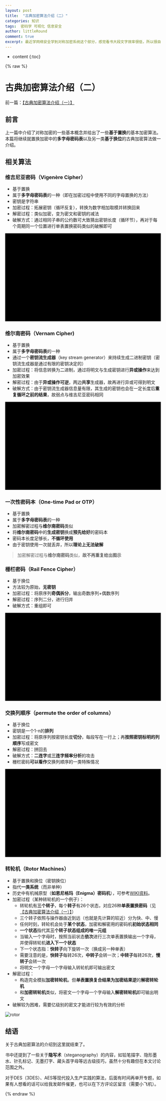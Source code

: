 ```yaml
---
layout: post
title:  "古典加密算法介绍（二）"
categories: 知识
tags:  密码学 可视化 信息安全
author: littleRound
comment: true
excerpt: 最近学网络安全学到对称加密系统这个部分，感觉看书大段文字效率很低，所以很自然的想做一下可视化，既方便自己复习，也方便他人参考；第（二）篇主要介绍对称加密中的多字母密码表以及其他基于换位的加密技术。
---
```


* content
{:toc}

{% raw %}

# 古典加密算法介绍（二）



前一篇：[【古典加密算法介绍（一）】](https://littleround.cn/2019/03/05/%E5%8F%A4%E5%85%B8%E5%8A%A0%E5%AF%86%E7%AE%97%E6%B3%95%E4%BB%8B%E7%BB%8D-%E4%B8%80/)

## 前言

上一篇中介绍了对称加密的一些基本概念并给出了一些**基于置换**的基本加密算法。本篇将继续就置换加密中的**多字母密码表**以及另一类**基于换位**的古典加密算法做一介绍。

## 相关算法

### 维吉尼亚密码（Vigenère Cipher）

- 基于置换
- 属于**多字母密码表**的一种（即在加密过程中使用不同的字母置换的方法）
- 密钥是字符串
- 加密过程：拓展密钥（循环反复），转换为数字相加取模并转换回来
- 解密过程：类似加密，变为密文和密钥的减法
- 破解方式：通过相同子串的公约数可大致猜出密钥长度（循环节），再对于每个周期同一个位置进行单表置换密码类似的破解即可

![Vigenere](/static/post_resource/2019-03-18-1.gif)

### 维尔南密码（Vernam Cipher)

- 基于置换
- 属于**多字母密码表**的一种
- 通过一个**密钥流生成器**（key stream generator）来持续生成二进制密钥（密钥流生成器是通过有限的密钥决定的）
- 加密过程：将信息转换为二进制，通过将明文与生成密钥进行**异或操作**来达到加密效果
- 解密过程：由于**异或操作可逆**，两边**共享**生成器，故再进行异或可得到明文
- 破解方式：由于密钥流生成器信息量有限，其生成的密钥也会在一定长度后**重复循环之前的结果**，故弱点与维吉尼亚密码相同

![Vernam](/static/post_resource/2019-03-18-2.gif)

### 一次性密码本（One-time Pad or OTP）

- 基于置换
- 属于**多字母密码表**的一种
- 加密解密过程与**维尔南密码**类似
- 将**维尔南密码**中的**生成密钥**换成**预先给好**的密码本
- 密码本长度足够长，**不循环使用**
- 由于密钥使用一次就丢弃，所以**理论上无法破解**

>加密解密过程与**维尔南密码**类似，**故不再重复给出图示**

### 栅栏密码（Rail Fence Cipher）

- 基于换位
- 方法较为原始，**无密钥**
- 加密过程：将原序列**奇偶拆分**，输出奇数序列+偶数序列
- 解密过程：序列二分，进行归并
- 破解方式：重组即可

![RF](/static/post_resource/2019-03-18-3.gif)

### 交换列顺序（permute the order of columns）

- 基于换位
- 密钥是一个1-n的**排列**
- 加密过程：将原序列按密钥长度**切分**，每段写在一行上；再**按照密钥标明的列顺序**写成密文
- 解密过程：拼回去
- 破解方式：**二连字**或**三连字频率分析**的攻击
- 栅栏密码**可以看作**交换列顺序的一类特殊情况

![permute_col](/static/post_resource/2019-03-18-4.gif)

### 转轮机（Rotor Machines）

- 基于置换和换位（密钥换位）
- 指代**一类系统**（而非单种）
- 历史中有机械原型（**如恩尼格玛（Enigma）密码机**），可参考[WIKI资料](https://en.wikipedia.org/wiki/Rotor_machine)。
- 加密过程（某种转轮机的一个例子）：
  - 转轮机有**三个转子**，每个**转子**有26个状态，对应26种**单表置换密码**（见[【古典加密算法介绍（一）】](https://littleround.cn/2019/03/05/%E5%8F%A4%E5%85%B8%E5%8A%A0%E5%AF%86%E7%AE%97%E6%B3%95%E4%BB%8B%E7%BB%8D-%E4%B8%80/)）
  - 三个转子依照与操作器由近到远（也就是先计算的较近）分为快、中、慢
  - 任何时刻，转轮机会处于**某个状态**，加密和解密用的密码机**初始状态相同**
  - **一个状态**指代其**三个转子状态组成的唯一元组**
  - 当输入一个字母时，按照当前状态**依次**进行三次单表置换输出一个字母，并使得转轮机**进入下一个状态**
  - 下一个状态指：**快转子**向下旋转一次（换成另一种单表）
  - 需要注意的是，**快转子**每转26次，**中转子**会转一次；**中转子**每转26次，**慢转子**会转一次
  - 将明文一个字母一个字母输入转轮机即可输出密文
- 解密过程：
  - 构造完全模拟**加密转轮机**，但**单表置换复合结果为加密结果逆**的**解密转轮机**
  - 和**加密转轮机**类似，将密文一个字母一个字母输入**解密转轮机**即可输出明文
- 破解较为困难，需要亿级别的密文才能进行较为有效的分析

![rotor](/static/post_resource/2019-03-18-5.gif)

## 结语

关于古典加密算法的介绍到这里就结束了。

书中还提到了一些关于**隐写术**（steganography）的内容，如铅笔描字、隐形墨水、针孔标记、无墨打字、藏头首字母等远古级技巧，虽然十分有趣但在本文讨论范围之外。

对于DES（3DES）、AES等现代投入生产实践的算法，后面有时间再单开专题，如果有人想看的话可以给我发邮件催更，也可以在下方评论区留言（需要小飞机）。

{% endraw %}